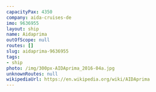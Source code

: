 ```yaml
---
capacityPax: 4350
company: aida-cruises-de
imo: 9636955
layout: ship
name: Aidaprima
outOfScope: null
routes: []
slug: aidaprima-9636955
tags:
- ship
photo: /img/300px-AIDAprima_2016-04a.jpg
unknownRoutes: null
wikipediaUrl: https://en.wikipedia.org/wiki/AIDAprima
---
```


